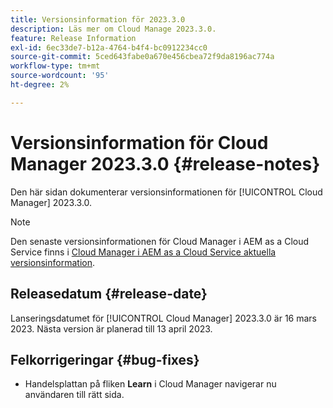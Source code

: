 ```yaml
---
title: Versionsinformation för 2023.3.0
description: Läs mer om Cloud Manage 2023.3.0.
feature: Release Information
exl-id: 6ec33de7-b12a-4764-b4f4-bc0912234cc0
source-git-commit: 5ced643fabe0a670e456cbea72f9da8196ac774a
workflow-type: tm+mt
source-wordcount: '95'
ht-degree: 2%

---
```


# Versionsinformation för Cloud Manager 2023.3.0 {#release-notes}

Den här sidan dokumenterar versionsinformationen för [!UICONTROL Cloud Manager] 2023.3.0.

>[!NOTE]
>
>Den senaste versionsinformationen för Cloud Manager i AEM as a Cloud Service finns i [Cloud Manager i AEM as a Cloud Service aktuella versionsinformation](https://experienceleague.adobe.com/en/docs/experience-manager-cloud-service/content/release-notes/cloud-manager/current).

## Releasedatum {#release-date}

Lanseringsdatumet för [!UICONTROL Cloud Manager] 2023.3.0 är 16 mars 2023. Nästa version är planerad till 13 april 2023.

## Felkorrigeringar {#bug-fixes}

* Handelsplattan på fliken **Learn** i Cloud Manager navigerar nu användaren till rätt sida.
